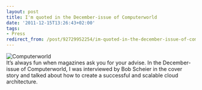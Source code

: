 ```yaml
---
layout: post
title: I'm quoted in the December-issue of Computerworld
date: '2011-12-15T13:26:43+02:00'
tags:
- Press
redirect_from: /post/92729952254/im-quoted-in-the-december-issue-of-computerworld
---
```

![](http://viktorpetersson.com/wp-content/uploads/2011/12/Computerworld.png "Computerworld")  
It’s always fun when magazines ask you for your advise. In the December-issue of Computerworld, I was interviewed by Bob Scheier in the cover story and talked about how to create a successful and scalable cloud architecture.
